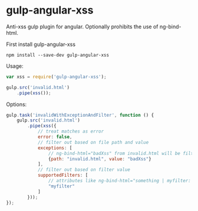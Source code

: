 # gulp-angular-xss
Anti-xss gulp plugin for angular. Optionally prohibits the use of ng-bind-html.

First install gulp-angular-xss
```shell
npm install --save-dev gulp-angular-xss
```


Usage:
```javascript
var xss = require('gulp-angular-xss');

gulp.src('invalid.html')
    .pipe(xss());
```

Options:
```javascript
gulp.task('invalidWithExceptionAndFilter', function () {
    gulp.src('invalid.html')
        .pipe(xss({
            // treat matches as error
            error: false,
            // filter out based on file path and value
            exceptions: [
                // ng-bind-html="badXss" from invalid.html will be filtered out
                {path: "invalid.html", value: "badXss"}
            ],
            // filter out based on filter value
            supportedFilters: [
                // attributes like ng-bind-html="something | myfilter: something" will be filtered out
                "myfilter"
            ]
        }));
});
```

